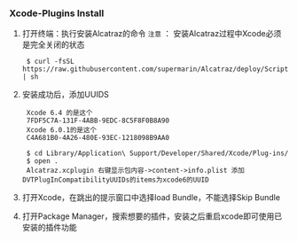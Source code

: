 ### Xcode-Plugins Install

1. 打开终端：执行安装Alcatraz的命令  `注意` ： 安装Alcatraz过程中Xcode必须是完全关闭的状态

		$ curl -fsSL https://raw.githubusercontent.com/supermarin/Alcatraz/deploy/Scripts/install.sh | sh
		
2. 安装成功后，添加UUIDS 
			
		Xcode 6.4 的是这个
		7FDF5C7A-131F-4ABB-9EDC-8C5F8F0B8A90
		Xcode 6.0.1的是这个
		C4A681B0-4A26-480E-93EC-1218098B9AA0
		
		$ cd Library/Application\ Support/Developer/Shared/Xcode/Plug-ins/
		$ open .
		Alcatraz.xcplugin 右键显示包内容->content->info.plist 添加DVTPlugInCompatibilityUUIDs的items为xcode6的UUID
		
3. 打开Xcode，在跳出的提示窗口中选择load Bundle，不能选择Skip Bundle
4. 打开Package Manager，搜索想要的插件，安装之后重启xcode即可使用已安装的插件功能